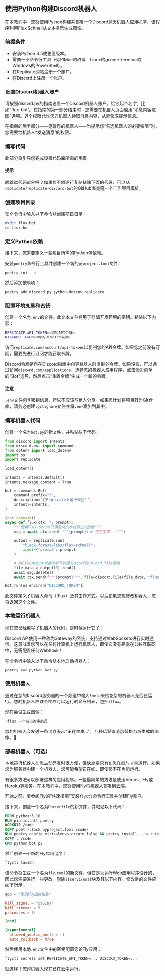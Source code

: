 ## 使用Python构建Discord机器人

在本教程中，您将使用Python构建并部署一个Discord聊天机器人应用程序，该程序利用Flux Schnell从文本提示生成图像。

### 前提条件
- 安装Python 3.5或更高版本。
- 需要一个命令行工具（例如Mac的终端、Linux的gnome-terminal或Windows的PowerShell）。
- 在Replicate网站注册一个账户。
- 在Discord上注册一个账户。

### 设置Discord机器人账户
请按照discord.py的指南设置一个Discord机器人账户，给它起个名字，比如“flux-bot”。在指南的第一部分结束时，您需要在机器人页面启用“消息内容意图”选项。这个权限允许您的机器人读取消息内容，从而获取提示信息。

在指南的后半部分——邀请您的机器人——当提示您“勾选机器人的必要权限”时，您需要给机器人“发送消息”的权限。

### 编写代码
此部分将引导您完成设置代码库所需的步骤。

#### 提示
想跳过代码部分吗？如果您不想逐行复制粘贴下面的代码，可以从`replicate/replicate-discord-bot`的GitHub库克隆一个工作项目模板。

### 创建项目目录
在命令行中输入以下命令以创建项目目录：
```bash
mkdir flux-bot
cd flux-bot
```

### 定义Python依赖
接下来，您需要定义一些项目所需的Python包依赖。

安装`poetry`命令行工具并创建一个新的`pyproject.toml`文件：
```bash
poetry init -n
```
然后添加依赖项：
```bash
poetry add discord.py python-dotenv replicate
```

### 配置环境变量和密钥
创建一个名为`.env`的文件。此文本文件将用于存储开发环境的密钥。粘贴以下内容：
```bash
REPLICATE_API_TOKEN=<你的API令牌>
DISCORD_TOKEN=<你的Discord令牌>
```
访问`replicate.com/account/api-tokens`以复制您的API令牌。如果您之前没有订阅，需要先进行订阅才能获取令牌。

Discord令牌是您在Discord指南中创建机器人时复制的令牌。如果没有，可以通过访问`discord.com/applications`，选择您的机器人应用程序，点击侧边菜单的“Bot”选项，然后点击“重置令牌”生成一个新的令牌。

#### 注意
`.env`文件包含密钥信息，所以不应该与他人分享。如果您计划将项目转为Git仓库，请务必创建`.gitignore`文件并将`.env`添加到其中。

### 编写机器人代码
创建一个名为`bot.py`的新文件，并粘贴以下代码：
```python
from discord import Intents
from discord.ext import commands
from dotenv import load_dotenv
import os
import replicate

load_dotenv()

intents = Intents.default()
intents.message_content = True

bot = commands.Bot(
    command_prefix="!",
    description="在Replicate上运行模型！",
    intents=intents,
)

@bot.command()
async def flux(ctx, *, prompt):
    """使用Flux Schnell模型从文本提示生成图像"""
    msg = await ctx.send(f"""{prompt}\n> 正在生成...""")

    output = replicate.run(
        "black-forest-labs/flux-schnell",
        input={"prompt": prompt}
    )

    # 将FileOutput转换为字节以便Discord的upload_file使用
    file_data = output[0].read()
    await msg.delete()
    await ctx.send(f"""{prompt}""", file=discord.File(file_data, "flux.png"))

bot.run(os.environ["DISCORD_TOKEN"])
```
此文件定义了机器人命令（!flux）及其工作方式。以后如果您想修改机器人，您将返回这个文件。

### 本地运行机器人
现在您已经编写了机器人的代码，是时候运行它了！

Discord API使用一种称为Gateway的系统，支持通过WebSockets进行实时通信。这意味着您可以在任何计算机上运行机器人，即使它没有暴露在公共互联网中，无需配置任何Webhook！

在命令行中输入以下命令以本地启动机器人：
```bash
poetry run python bot.py
```

### 使用机器人
通过在您的Discord服务器的一个频道中输入`!help`来检查您的机器人是否在运行。您的机器人应该会响应可以运行的命令列表，包括`!flux`。

现在尝试生成图像：
```bash
!flux 一个骑马的宇航员
```
您的机器人会发送一条消息表示“正在生成...”，几秒后将该消息替换为新生成的图像。🥳

### 部署机器人（可选）
本地运行机器人在您主动开发时很方便，但缺点是只有在您在线时才能运行。如果您为服务器构建一个机器人，您可能希望它在线，即使您不在也能运行。

有很多方法可以部署这样的应用程序。一些最简单的方法是使用Vercel、Fly或Heroku等服务。在本教程中，您将使用Fly将机器人部署到云端。

开始之前，请参阅Fly的“快速指南”安装`flyctl`命令行工具并创建Fly账户。

接下来，创建一个名为`Dockerfile`的新文件，并粘贴以下代码：
```dockerfile
FROM python:3.10
RUN pip install poetry
WORKDIR /code
COPY poetry.lock pyproject.toml /code/
RUN poetry config virtualenvs.create false && poetry install --no-interaction --no-ansi
COPY . /code
CMD python bot.py
```
然后创建一个新的Fly应用程序：
```bash
flyctl launch
```
该命令将生成一个名为`fly.toml`的新文件，但它是为运行Web应用程序设计的，因此您需要进行一些更改。删除`[[services]]`块及其以下内容。修改后的文件应如下所示：
```toml
app = "您的Fly应用名称"

kill_signal = "SIGINT"
kill_timeout = 5
processes = []

[env]

[experimental]
  allowed_public_ports = []
  auto_rollback = true
```
然后使用本地`.env`文件中的密钥配置您的Fly应用：
```bash
flyctl secrets set REPLICATE_API_TOKEN=... DISCORD_TOKEN=...
```
就这样！您的机器人现在已在云中运行。